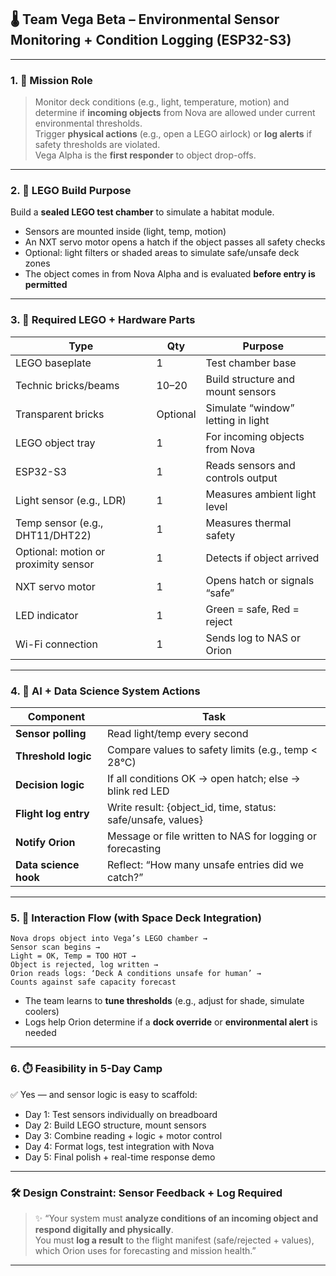 ## 🌡️ Team Vega Beta – Environmental Sensor Monitoring + Condition Logging (ESP32-S3)

---

### 1. 🎯 **Mission Role**  
> Monitor deck conditions (e.g., light, temperature, motion) and determine if **incoming objects** from Nova are allowed under current environmental thresholds.  
Trigger **physical actions** (e.g., open a LEGO airlock) or **log alerts** if safety thresholds are violated.  
Vega Alpha is the **first responder** to object drop-offs.

---

### 2. 🧱 **LEGO Build Purpose**  
Build a **sealed LEGO test chamber** to simulate a habitat module.  
- Sensors are mounted inside (light, temp, motion)  
- An NXT servo motor opens a hatch if the object passes all safety checks  
- Optional: light filters or shaded areas to simulate safe/unsafe deck zones  
- The object comes in from Nova Alpha and is evaluated **before entry is permitted**

---

### 3. 🧰 **Required LEGO + Hardware Parts**

| Type | Qty | Purpose |
|------|-----|---------|
| LEGO baseplate | 1 | Test chamber base |
| Technic bricks/beams | 10–20 | Build structure and mount sensors |
| Transparent bricks | Optional | Simulate “window” letting in light |
| LEGO object tray | 1 | For incoming objects from Nova |
| ESP32-S3 | 1 | Reads sensors and controls output |
| Light sensor (e.g., LDR) | 1 | Measures ambient light level |
| Temp sensor (e.g., DHT11/DHT22) | 1 | Measures thermal safety |
| Optional: motion or proximity sensor | 1 | Detects if object arrived |
| NXT servo motor | 1 | Opens hatch or signals “safe” |
| LED indicator | 1 | Green = safe, Red = reject |
| Wi-Fi connection | 1 | Sends log to NAS or Orion

---

### 4. 🧪 **AI + Data Science System Actions**

| Component | Task |
|----------|------|
| **Sensor polling** | Read light/temp every second |
| **Threshold logic** | Compare values to safety limits (e.g., temp < 28°C) |
| **Decision logic** | If all conditions OK → open hatch; else → blink red LED |
| **Flight log entry** | Write result: {object_id, time, status: safe/unsafe, values} |
| **Notify Orion** | Message or file written to NAS for logging or forecasting |
| **Data science hook** | Reflect: “How many unsafe entries did we catch?”

---

### 5. 🔁 **Interaction Flow (with Space Deck Integration)**

```plaintext
Nova drops object into Vega’s LEGO chamber →
Sensor scan begins →
Light = OK, Temp = TOO HOT →
Object is rejected, log written →
Orion reads logs: ‘Deck A conditions unsafe for human’ →
Counts against safe capacity forecast
```

- The team learns to **tune thresholds** (e.g., adjust for shade, simulate coolers)
- Logs help Orion determine if a **dock override** or **environmental alert** is needed

---

### 6. ⏱️ **Feasibility in 5-Day Camp**

✅ Yes — and sensor logic is easy to scaffold:
- Day 1: Test sensors individually on breadboard
- Day 2: Build LEGO structure, mount sensors
- Day 3: Combine reading + logic + motor control
- Day 4: Format logs, test integration with Nova
- Day 5: Final polish + real-time response demo

---

### 🛠️ **Design Constraint: Sensor Feedback + Log Required**

> ✨ “Your system must **analyze conditions of an incoming object and respond digitally and physically**.  
You must **log a result** to the flight manifest (safe/rejected + values), which Orion uses for forecasting and mission health.”

---
